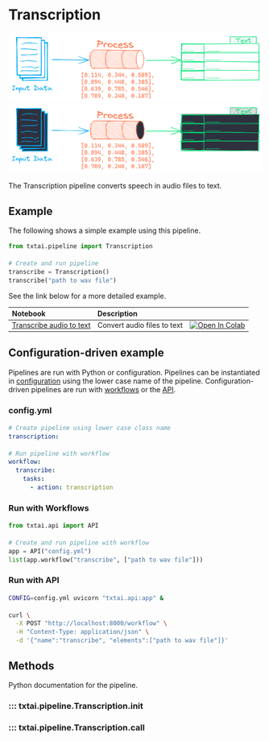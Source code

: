 # Transcription

![pipeline](../../images/pipeline.png#only-light)
![pipeline](../../images/pipeline-dark.png#only-dark)

The Transcription pipeline converts speech in audio files to text.

## Example

The following shows a simple example using this pipeline.

```python
from txtai.pipeline import Transcription

# Create and run pipeline
transcribe = Transcription()
transcribe("path to wav file")
```

See the link below for a more detailed example.

| Notebook  | Description  |       |
|:----------|:-------------|------:|
| [Transcribe audio to text](https://github.com/neuml/txtai/blob/master/examples/11_Transcribe_audio_to_text.ipynb) | Convert audio files to text | [![Open In Colab](https://colab.research.google.com/assets/colab-badge.svg)](https://colab.research.google.com/github/neuml/txtai/blob/master/examples/11_Transcribe_audio_to_text.ipynb) |

## Configuration-driven example

Pipelines are run with Python or configuration. Pipelines can be instantiated in [configuration](../../../api/configuration/#pipeline) using the lower case name of the pipeline. Configuration-driven pipelines are run with [workflows](../../../workflow/#configuration-driven-example) or the [API](../../../api).

### config.yml
```yaml
# Create pipeline using lower case class name
transcription:

# Run pipeline with workflow
workflow:
  transcribe:
    tasks:
      - action: transcription
```

### Run with Workflows

```python
from txtai.api import API

# Create and run pipeline with workflow
app = API("config.yml")
list(app.workflow("transcribe", ["path to wav file"]))
```

### Run with API

```bash
CONFIG=config.yml uvicorn "txtai.api:app" &

curl \
  -X POST "http://localhost:8000/workflow" \
  -H "Content-Type: application/json" \
  -d '{"name":"transcribe", "elements":["path to wav file"]}'
```

## Methods

Python documentation for the pipeline.

### ::: txtai.pipeline.Transcription.__init__
### ::: txtai.pipeline.Transcription.__call__
